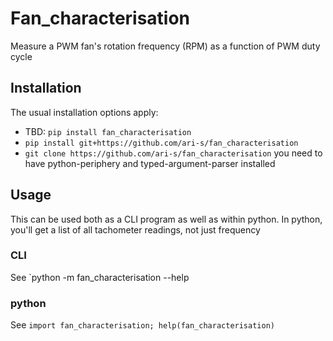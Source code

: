# Fan_characterisation

Measure a PWM fan's rotation frequency (RPM) as a function of PWM duty cycle

## Installation

The usual installation options apply:

- TBD: `pip install fan_characterisation`
- `pip install git+https://github.com/ari-s/fan_characterisation`
- `git clone https://github.com/ari-s/fan_characterisation`
  you need to have python-periphery and typed-argument-parser installed

## Usage

This can be used both as a CLI program as well as within python.
In python, you'll get a list of all tachometer readings, not just frequency

### CLI

See `python -m fan_characterisation --help

### python

See `import fan_characterisation; help(fan_characterisation)`
